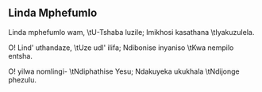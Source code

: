 ## Linda Mphefumlo

Linda mphefumlo wam,
\tU-Tshaba luzile;
Imikhosi kasathana
\tIyakuzulela.

O! Lind' uthandaze,
\tUze udl' ilifa;
Ndibonise inyaniso
\tKwa nempilo entsha.

O! yilwa nomlingi-
\tNdiphathise Yesu;
Ndakuyeka ukukhala
\tNdijonge phezulu.

